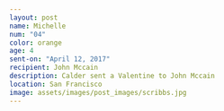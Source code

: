 ```yaml
---
layout: post
name: Michelle
num: "04"
color: orange
age: 4
sent-on: "April 12, 2017"
recipient: John Mccain
description: Calder sent a Valentine to John Mccain
location: San Francisco
image: assets/images/post_images/scribbs.jpg
---
```

